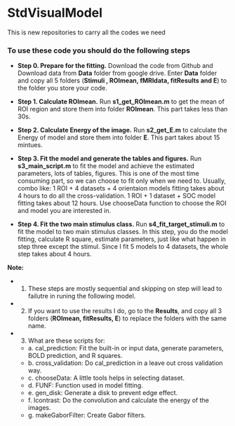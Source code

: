 # StdVisualModel
This is new repositories to carry all the codes we need

### To use these code you should do the following steps
* **Step 0. Prepare for the fitting.** 
Download the code from Github and Download data from **Data** folder from google drive. Enter **Data** folder and copy all 5 folders (**Stimuli , ROImean, fMRIdata, fitResults and E**) to the folder you store your code. 

* **Step 1. Calculate ROImean.**
Run **s1_get_ROImean.m** to get the mean of ROI region and store them into folder **ROImean**. This part takes less than 30s. 

* **Step 2. Calculate Energy of the image.**
Run **s2_get_E.m** to calculate the Energy of model and store them into folder **E**. This part takes about 15 mintues. 

* **Step 3. Fit the model and generate the tables and figures.**
Run **s3_main_script.m** to fit the model and achieve the estimated parameters, lots of tables, figures. This is one of the most time consuming part, so we can choose to fit only when we need to. Usually,  combo like: 1 ROI + 4 datasets + 4 orientaion models fitting takes about 4 hours to do all the cross-validation. 1 ROI + 1 dataset + SOC model fitting takes about 12 hours. Use chooseData function to choose the ROI and model you are interested in. 

* **Step 4. Fit the two main stimulus class.**
Run **s4_fit_target_stimuli.m** to fit the model to two main stimulus classes. In this step, you do the model fitting, calculate R square, estimate parameters, just like what happen in step three except the stimul. Since I fit 5 models to 4 datasets, the whole step takes about 4 hours. 

**Note:** 
* 1. These steps are mostly sequential and skipping on step will lead to failutre in runing the following model. 
* 2. If you want to use the results I do, go to the **Results**, and copy all 3 folders (**ROImean, fitResults, E**) to replace the folders with the same name. 
* 3. What are these scripts for: 
  * a. cal_prediction: Fit the built-in or input data, generate parameters, BOLD prediction, and R squares.
  * b. cross_validation: Do cal_prediction in a leave out cross validation way.
  * c. chooseData: A little tools helps in selecting dataset.
  * d. FUNF: Function used in model fitting.
  * e. gen_disk: Generate a disk to prevent edge effect.
  * f. Icontrast: Do the convolution and calculate the energy of the images.
  * g. makeGaborFilter: Create Gabor filters. 
